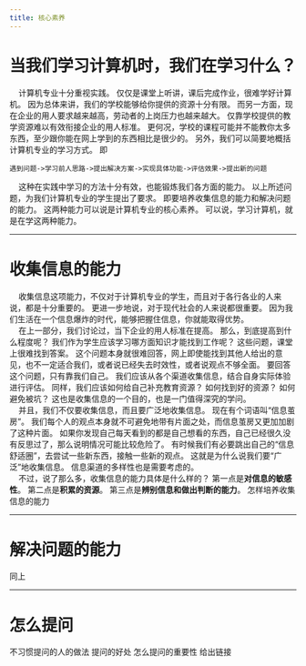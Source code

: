 ```yaml
---
title: 核心素养
---
```


# 当我们学习计算机时，我们在学习什么？
&nbsp;&nbsp;&nbsp;&nbsp;计算机专业十分重视实践。
仅仅是课堂上听讲，课后完成作业，很难学好计算机。
因为总体来讲，我们的学校能够给你提供的资源十分有限。
而另一方面，现在企业的用人要求越来越高，劳动者的上岗压力也越来越大。
仅靠学校提供的教学资源难以有效衔接企业的用人标准。
更何况，学校的课程可能并不能教你太多东西，至少跟你能在网上学到的东西相比是很少的。
另外，我们可以简要地概括计算机专业的学习方式。
即
```
遇到问题->学习前人思路->提出解决方案->实现具体功能->评估效果->提出新的问题
```
&nbsp;&nbsp;&nbsp;&nbsp;这种在实践中学习的方法十分有效，也能锻炼我们各方面的能力。
以上所述问题，为我们计算机专业的学生提出了要求。
即要培养收集信息的能力和解决问题的能力。
这两种能力可以说是计算机专业的核心素养。
可以说，学习计算机，就是在学这两种能力。

---

# 收集信息的能力
&nbsp;&nbsp;&nbsp;&nbsp;收集信息这项能力，不仅对于计算机专业的学生，而且对于各行各业的人来说，都是十分重要的。
更进一步地说，对于现代社会的人来说都很重要。
因为我们生活在一个信息爆炸的时代，能够把握住信息，你就能取得优势。  
&nbsp;&nbsp;&nbsp;&nbsp;在上一部分，我们讨论过，当下企业的用人标准在提高。
那么，到底提高到什么程度呢？
我们作为学生应该学习哪方面知识才能找到工作呢？
这些问题，课堂上很难找到答案。
这个问题本身就很难回答，网上即使能找到其他人给出的意见，也不一定适合我们，或者说已经失去时效性，或者说观点不够全面。
要回答这个问题，只有靠我们自己。
我们应该从各个渠道收集信息，结合自身实际体验进行评估。
同样，我们应该如何给自己补充教育资源？
如何找到好的资源？
如何避免被坑？
这也是收集信息的一个目的，也是一门值得深究的学问。  
&nbsp;&nbsp;&nbsp;&nbsp;并且，我们不仅要收集信息，而且要广泛地收集信息。
现在有个词语叫“信息茧房”。
我们每个人的观点本身就不可避免地带有片面之处，而信息茧房又更加加剧了这种片面。
如果你发现自己每天看到的都是自己想看的东西，自己已经很久没有反思过了，那么说明情况可能比较危险了。
有时候我们有必要跳出自己的“信息舒适圈”，去尝试一些新东西，接触一些新的观点。
这就是为什么说我们要“广泛”地收集信息。
信息渠道的多样性也是需要考虑的。  
&nbsp;&nbsp;&nbsp;&nbsp;不过，说了那么多，收集信息的能力具体是什么样的？
第一点是**对信息的敏感性**。
第二点是**积累的资源**。
第三点是**辨别信息和做出判断的能力**。
怎样培养收集信息的能力

---

# 解决问题的能力
同上

---

# 怎么提问

不习惯提问的人的做法
提问的好处
怎么提问的重要性
给出链接